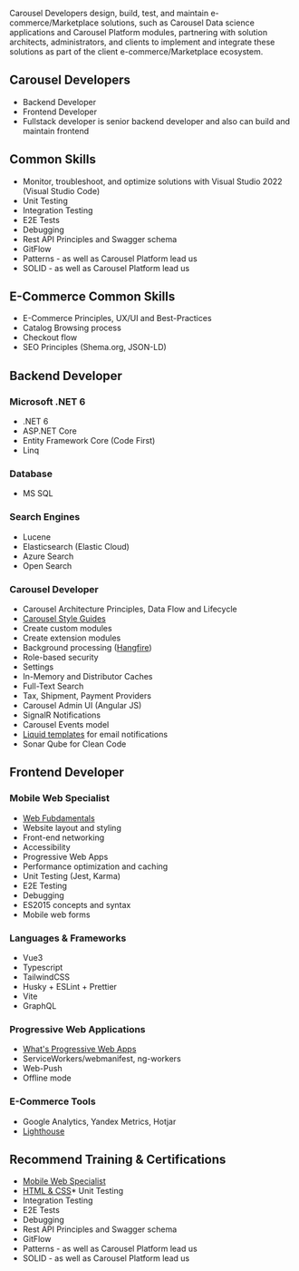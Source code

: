 Carousel Developers design, build, test, and maintain e-commerce/Marketplace solutions, such as Carousel Data science applications and Carousel Platform modules, partnering with solution architects, administrators, and clients to implement and integrate these solutions as part of the client e-commerce/Marketplace ecosystem.

## Carousel Developers
* Backend Developer
* Frontend Developer
* Fullstack developer is senior backend developer and also can build and maintain frontend


## Common Skills
* Monitor, troubleshoot, and optimize solutions with Visual Studio 2022 (Visual Studio Code)
* Unit Testing
* Integration Testing
* E2E Tests
* Debugging
* Rest API Principles and Swagger schema
* GitFlow
* Patterns - as well as Carousel Platform lead us
* SOLID - as well as Carousel Platform lead us

## E-Commerce Common Skills
* E-Commerce Principles, UX/UI and Best-Practices
* Catalog Browsing process
* Checkout flow
* SEO Principles (Shema.org, JSON-LD)

## Backend Developer

### Microsoft .NET 6
* .NET 6
* ASP.NET Core
* Entity Framework Core (Code First)
* Linq

### Database
* MS SQL

### Search Engines
* Lucene
* Elasticsearch (Elastic Cloud)
* Azure Search
* Open Search


### Carousel Developer
* Carousel Architecture Principles, Data Flow and Lifecycle
* [Carousel Style Guides](./styleguide.md)
* Create custom modules
* Create extension modules
* Background processing ([Hangfire](https://www.hangfire.io/))
* Role-based security
* Settings
* In-Memory and Distributor Caches
* Full-Text Search
* Tax, Shipment, Payment Providers
* Carousel Admin UI (Angular JS)
* SignalR Notifications
* Carousel Events model
* [Liquid templates](./liquid-as-primary-template-language.md) for email notifications
* Sonar Qube for Clean Code

## Frontend Developer

### Mobile Web Specialist
* [Web Fubdamentals](https://developers.google.com/web/fundamentals)
* Website layout and styling
* Front-end networking
* Accessibility
* Progressive Web Apps
* Performance optimization and caching
* Unit Testing (Jest, Karma)
* E2E Testing
* Debugging
* ES2015 concepts and syntax
* Mobile web forms

### Languages & Frameworks
* Vue3
* Typescript
* TailwindCSS
* Husky + ESLint + Prettier
* Vite
* GraphQL

### Progressive Web Applications
* [What's Progressive Web Apps](./progressive-web-apps.md)
* ServiceWorkers/webmanifest, ng-workers
* Web-Push
* Offline mode

### E-Commerce Tools
* Google Analytics, Yandex Metrics, Hotjar
* [Lighthouse](https://developers.google.com/web/tools/lighthouse)

## Recommend Training & Certifications
* [Mobile Web Specialist](https://developers.google.com/training/certification/mobile-web-specialist#content)
* [HTML & CSS](https://www.codecademy.com/catalog/language/html-css)* Unit Testing
* Integration Testing
* E2E Tests
* Debugging
* Rest API Principles and Swagger schema
* GitFlow
* Patterns - as well as Carousel Platform lead us
* SOLID - as well as Carousel Platform lead us
